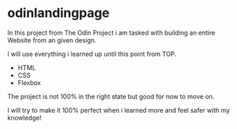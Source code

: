 # odinlandingpage

In this project from The Odin Project i am tasked with building an entire Website from an given design.

I will use everything i learned up until this point from TOP.

- HTML
- CSS
- Flexbox

The project is not 100% in the right state but good for now to move on. 

I will try to make it 100% perfect when i learned more and feel safer with my knowledge!